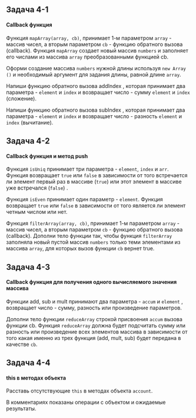## Задача 4-1

#### Callback функция

Функция `mapArray(array, cb)`, принимает 1-м параметром `array` - массив чисел,
а вторым параметром `cb` - функцию обратного вызова (callback). Функция
`mapArray` создает новый массив `numbers` и заполняет его числами из массива
`array` преобразованными функцией cb.

Оформи создание массива `numbers` нужной длины используя `new Array ()` и
необходимый аргумент для задания длины, равной длине `array`.

Напиши функцию обратного вызова addIndex , которая принимает два параметра -
`element` и `index` и возвращает число - сумму `element` и `index` (сложение).

Напиши функцию обратного вызова subIndex , которая принимает два параметра -
`element` и `index` и возвращает число - разность `element` и `index`
(вычитание).

## Задача 4-2

#### Callback функция и метод push

Функция `isUniq` принимает три параметра - `element`, `index` и `arr`. Функция
возвращает `true` или `false` в зависимости от того встречается ли элемент
первый раз в массиве (`true`) или этот элемент в массиве уже встречался
(`false`) .

Функция `isEven` принимает один параметр - `element`. Функция возвращает `true`
или `false` в зависимости от того является ли элемент четным числом или нет.

Функция `filterArray(array, cb)`, принимает 1-м параметром `array` - массив
чисел, а вторым параметром `cb` - функцию обратного вызова (callback). Дополни
тело функции так, чтобы функция `filterArray` заполняла новый пустой массив
`numbers` только теми элементами из массива `array`, для которых вызов функции
`cb` вернет true.

## Задача 4-3

#### Callback функция для получения одного вычисляемого значения массива

Функции add, sub и mult принимают два параметра - `accum` и `element` ,
возвращает число - сумму, разность или произведение параметров.

Дополни тело функции `reduceArray` строкой присвоения `accum` вызова функции cb.
Функция `reduceArray` должна будет подсчитать сумму или разность или
произведение всех элементов массива в зависимости от того какая именно из трех
функция (add, mult, sub) будет передана в качестве `cb`.

## Задача 4-4

#### this в методах объекта

Расставь отсутствующие  `this`  в методах объекта  `account`.

В комментариях показаны операции с объектом и ожидаемые результаты.

